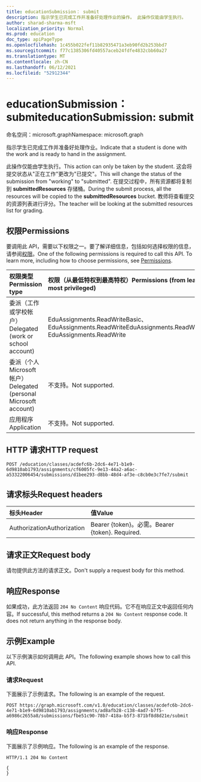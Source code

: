 ```yaml
---
title: educationSubmission： submit
description: 指示学生已完成工作并准备好处理作业的操作。 此操作仅能由学生执行。
author: sharad-sharma-msft
localization_priority: Normal
ms.prod: education
doc_type: apiPageType
ms.openlocfilehash: 1c455b022fef11b82935471a3eb90fd2b253bbd7
ms.sourcegitcommit: f77c1385306fd40557aceb24fdfe4832cbb60a27
ms.translationtype: MT
ms.contentlocale: zh-CN
ms.lasthandoff: 06/12/2021
ms.locfileid: "52912344"
---
```

# <a name="educationsubmission-submit"></a><span data-ttu-id="3fbe1-104">educationSubmission： submit</span><span class="sxs-lookup"><span data-stu-id="3fbe1-104">educationSubmission: submit</span></span>

<span data-ttu-id="3fbe1-105">命名空间：microsoft.graph</span><span class="sxs-lookup"><span data-stu-id="3fbe1-105">Namespace: microsoft.graph</span></span>

<span data-ttu-id="3fbe1-106">指示学生已完成工作并准备好处理作业。</span><span class="sxs-lookup"><span data-stu-id="3fbe1-106">Indicate that a student is done with the work and is ready to hand in the assignment.</span></span> 

<span data-ttu-id="3fbe1-107">此操作仅能由学生执行。</span><span class="sxs-lookup"><span data-stu-id="3fbe1-107">This action can only be taken by the student.</span></span> <span data-ttu-id="3fbe1-108">这会将提交状态从"正在工作"更改为"已提交"。</span><span class="sxs-lookup"><span data-stu-id="3fbe1-108">This will change the status of the submission from "working" to "submitted".</span></span> <span data-ttu-id="3fbe1-109">在提交过程中，所有资源都将复制到 **submittedResources** 存储桶。</span><span class="sxs-lookup"><span data-stu-id="3fbe1-109">During the submit process, all the resources will be copied to the **submittedResources** bucket.</span></span> <span data-ttu-id="3fbe1-110">教师将查看提交的资源列表进行评分。</span><span class="sxs-lookup"><span data-stu-id="3fbe1-110">The teacher will be looking at the submitted resources list for grading.</span></span>

## <a name="permissions"></a><span data-ttu-id="3fbe1-111">权限</span><span class="sxs-lookup"><span data-stu-id="3fbe1-111">Permissions</span></span>
<span data-ttu-id="3fbe1-p103">要调用此 API，需要以下权限之一。要了解详细信息，包括如何选择权限的信息，请参阅[权限](/graph/permissions-reference)。</span><span class="sxs-lookup"><span data-stu-id="3fbe1-p103">One of the following permissions is required to call this API. To learn more, including how to choose permissions, see [Permissions](/graph/permissions-reference).</span></span>

|<span data-ttu-id="3fbe1-114">权限类型</span><span class="sxs-lookup"><span data-stu-id="3fbe1-114">Permission type</span></span>      | <span data-ttu-id="3fbe1-115">权限（从最低特权到最高特权）</span><span class="sxs-lookup"><span data-stu-id="3fbe1-115">Permissions (from least to most privileged)</span></span>              |
|:--------------------|:---------------------------------------------------------|
|<span data-ttu-id="3fbe1-116">委派（工作或学校帐户）</span><span class="sxs-lookup"><span data-stu-id="3fbe1-116">Delegated (work or school account)</span></span> |  <span data-ttu-id="3fbe1-117">EduAssignments.ReadWriteBasic、EduAssignments.ReadWrite</span><span class="sxs-lookup"><span data-stu-id="3fbe1-117">EduAssignments.ReadWriteBasic, EduAssignments.ReadWrite</span></span>  |
|<span data-ttu-id="3fbe1-118">委派（个人 Microsoft 帐户）</span><span class="sxs-lookup"><span data-stu-id="3fbe1-118">Delegated (personal Microsoft account)</span></span> |  <span data-ttu-id="3fbe1-119">不支持。</span><span class="sxs-lookup"><span data-stu-id="3fbe1-119">Not supported.</span></span>  |
|<span data-ttu-id="3fbe1-120">应用程序</span><span class="sxs-lookup"><span data-stu-id="3fbe1-120">Application</span></span> | <span data-ttu-id="3fbe1-121">不支持。</span><span class="sxs-lookup"><span data-stu-id="3fbe1-121">Not supported.</span></span> | 

## <a name="http-request"></a><span data-ttu-id="3fbe1-122">HTTP 请求</span><span class="sxs-lookup"><span data-stu-id="3fbe1-122">HTTP request</span></span>
<!-- { "blockType": "ignored" } -->
```http
POST /education/classes/acdefc6b-2dc6-4e71-b1e9-6d9810ab1793/assignments/cf6005fc-9e13-44a2-a6ac-a53322006454/submissions/d1bee293-d8bb-48d4-af3e-c8cb0e3c7fe7/submit
```

## <a name="request-headers"></a><span data-ttu-id="3fbe1-123">请求标头</span><span class="sxs-lookup"><span data-stu-id="3fbe1-123">Request headers</span></span>
| <span data-ttu-id="3fbe1-124">标头</span><span class="sxs-lookup"><span data-stu-id="3fbe1-124">Header</span></span>       | <span data-ttu-id="3fbe1-125">值</span><span class="sxs-lookup"><span data-stu-id="3fbe1-125">Value</span></span> |
|:---------------|:--------|
| <span data-ttu-id="3fbe1-126">Authorization</span><span class="sxs-lookup"><span data-stu-id="3fbe1-126">Authorization</span></span>  | <span data-ttu-id="3fbe1-p104">Bearer {token}。必需。</span><span class="sxs-lookup"><span data-stu-id="3fbe1-p104">Bearer {token}. Required.</span></span>  |

## <a name="request-body"></a><span data-ttu-id="3fbe1-129">请求正文</span><span class="sxs-lookup"><span data-stu-id="3fbe1-129">Request body</span></span>
<span data-ttu-id="3fbe1-130">请勿提供此方法的请求正文。</span><span class="sxs-lookup"><span data-stu-id="3fbe1-130">Don't supply a request body for this method.</span></span>

## <a name="response"></a><span data-ttu-id="3fbe1-131">响应</span><span class="sxs-lookup"><span data-stu-id="3fbe1-131">Response</span></span>
<span data-ttu-id="3fbe1-p105">如果成功，此方法返回 `204 No Content` 响应代码。它不在响应正文中返回任何内容。</span><span class="sxs-lookup"><span data-stu-id="3fbe1-p105">If successful, this method returns a `204 No Content` response code. It does not return anything in the response body.</span></span>

## <a name="example"></a><span data-ttu-id="3fbe1-134">示例</span><span class="sxs-lookup"><span data-stu-id="3fbe1-134">Example</span></span>
<span data-ttu-id="3fbe1-135">以下示例演示如何调用此 API。</span><span class="sxs-lookup"><span data-stu-id="3fbe1-135">The following example shows how to call this API.</span></span>

### <a name="request"></a><span data-ttu-id="3fbe1-136">请求</span><span class="sxs-lookup"><span data-stu-id="3fbe1-136">Request</span></span>
<span data-ttu-id="3fbe1-137">下面展示了示例请求。</span><span class="sxs-lookup"><span data-stu-id="3fbe1-137">The following is an example of the request.</span></span>

<!-- {
  "blockType": "request",
  "name": "educationsubmission_submit"
}-->
```http
POST https://graph.microsoft.com/v1.0/education/classes/acdefc6b-2dc6-4e71-b1e9-6d9810ab1793/assignments/ad8afb28-c138-4ad7-b7f5-a6986c2655a8/submissions/fbe51c90-78b7-418a-b5f3-871bf8d8d21e/submit
```

### <a name="response"></a><span data-ttu-id="3fbe1-138">响应</span><span class="sxs-lookup"><span data-stu-id="3fbe1-138">Response</span></span>
<span data-ttu-id="3fbe1-139">下面展示了示例响应。</span><span class="sxs-lookup"><span data-stu-id="3fbe1-139">The following is an example of the response.</span></span>

<!-- {
  "blockType": "response",
  "truncated": true,
  "@odata.type": "microsoft.graph.educationAssignment"
} -->
```http
HTTP/1.1 204 No Content

{
}
```

<!-- uuid: 8fcb5dbc-d5aa-4681-8e31-b001d5168d79
2015-10-25 14:57:30 UTC -->
<!--
{
  "type": "#page.annotation",
  "description": "educationSubmission: submit",
  "keywords": "",
  "section": "documentation",
  "tocPath": "",
  "suppressions": [
  ]
}
-->


